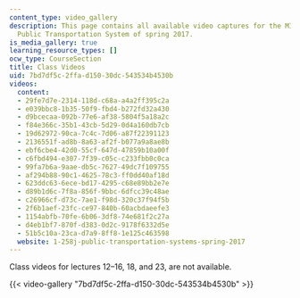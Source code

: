 ```yaml
---
content_type: video_gallery
description: This page contains all available video captures for the MIT course 1.258
  Public Transportation System of spring 2017.
is_media_gallery: true
learning_resource_types: []
ocw_type: CourseSection
title: Class Videos
uid: 7bd7df5c-2ffa-d150-30dc-543534b4530b
videos:
  content:
  - 29fe7d7e-2314-118d-c68a-a4a2ff395c2a
  - e039bbc8-1b35-50f9-fbd4-b272fd32a430
  - d9bcecaa-092b-77e6-af38-5804f5a18a2c
  - f84e366c-35b1-43cb-5d29-0d4a160db7cb
  - 19d62972-90ca-7c4c-7d06-a87f22391123
  - 2136551f-ad8b-8a63-af2f-b077a9a8ae8b
  - ebf6cbe4-42d0-55cf-647d-47859b10a00f
  - c6fbd494-e307-7f39-c05c-c233fbb0c0ca
  - 99fa7b6a-9aae-db5c-7627-49dc7f109755
  - af294b88-90c1-4625-78c3-ff0dd40af18d
  - 623ddc63-6ece-bd17-4295-c68e89bb2e7e
  - d89b1d6c-7f8a-856f-9bbc-6dfcc39c48ae
  - c26966cf-d73c-7ae1-f98d-320c37f94f5b
  - 2f6b1aef-23fc-ce97-840b-60acbdaeefe3
  - 1154abfb-70fe-6b06-3df8-74e681f2c27a
  - d4eb1bf7-870f-d383-0d2c-9178f6332d5e
  - 51b5c10a-23ca-d7a9-8ff8-1e125c463598
  website: 1-258j-public-transportation-systems-spring-2017
---
```


Class videos for lectures 12–16, 18, and 23, are not available.

{{< video-gallery "7bd7df5c-2ffa-d150-30dc-543534b4530b" >}}

